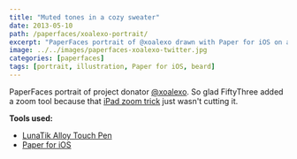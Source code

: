```yaml
---
title: "Muted tones in a cozy sweater"
date: 2013-05-10
path: /paperfaces/xoalexo-portrait/
excerpt: "PaperFaces portrait of @xoalexo drawn with Paper for iOS on an iPad."
image: ../../images/paperfaces-xoalexo-twitter.jpg
categories: [paperfaces]
tags: [portrait, illustration, Paper for iOS, beard]
---
```


PaperFaces portrait of project donator [@xoalexo](https://twitter.com/xoalexo). So glad FiftyThree added a zoom tool because that [iPad zoom trick](http://chris.pirillo.com/unlock-the-ipad-zoom-feature/) just wasn't cutting it.

**Tools used:**

- [LunaTik Alloy Touch Pen](https://www.amazon.com/gp/product/B00821TR7G/ref=as_li_ss_tl?ie=UTF8&tag=mademist-20&linkCode=as2&camp=1789&creative=390957&creativeASIN=B00821TR7G)
- [Paper for iOS](https://paper.bywetransfer.com/)

